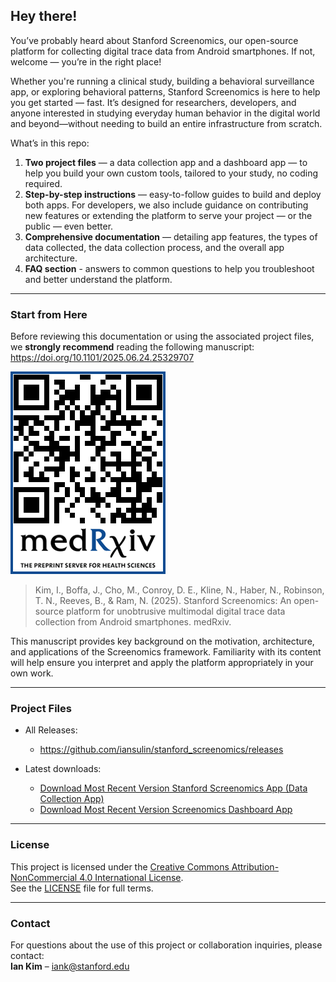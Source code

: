 ## Hey there!

You’ve probably heard about Stanford Screenomics, our open-source platform for collecting digital trace data from Android smartphones. If not, welcome — you’re in the right place!

Whether you're running a clinical study, building a behavioral surveillance app, or exploring behavioral patterns, Stanford Screenomics is here to help you get started — fast. It’s designed for researchers, developers, and anyone interested in studying everyday human behavior in the digital world and beyond—without needing to build an entire infrastructure from scratch.


What’s in this repo:
1. **Two project files** — a data collection app and a dashboard app — to help you build your own custom tools, tailored to your study, no coding required.
2. **Step-by-step instructions** — easy-to-follow guides to build and deploy both apps. For developers, we also include guidance on contributing new features or extending the platform to serve your project — or the public — even better.
3. **Comprehensive documentation** — detailing app features, the types of data collected, the data collection process, and the overall app architecture.
4. **FAQ section** - answers to common questions to help you troubleshoot and better understand the platform.

---

### Start from Here

Before reviewing this documentation or using the associated project files, we **strongly recommend** reading the following manuscript: https://doi.org/10.1101/2025.06.24.25329707

![QR code linking to the Screenomics preprint](https://github.com/iansulin/stanford_screenomics/blob/main/x_Assets/qr_screenomics-preprint.png?raw=true)

> Kim, I., Boffa, J., Cho, M., Conroy, D. E., Kline, N., Haber, N., Robinson, T. N., Reeves, B., & Ram, N. (2025). Stanford Screenomics: An open-source platform for unobtrusive multimodal digital trace data collection from Android smartphones. medRxiv. 

This manuscript provides key background on the motivation, architecture, and applications of the Screenomics framework. Familiarity with its content will help ensure you interpret and apply the platform appropriately in your own work.

---

### Project Files

- All Releases:
  - https://github.com/iansulin/stanford_screenomics/releases

- Latest downloads:
  - [Download Most Recent Version Stanford Screenomics App (Data Collection App)](https://github.com/iansulin/stanford_screenomics/releases/download/Project-Files_Stanford-Screenomics/StanfordScreenomics_External_062825.zip)
  - [Download Most Recent Version Screenomics Dashboard App](https://github.com/iansulin/stanford_screenomics/releases/download/Project-Files_Screenomics-Dashboard/ScreenomicsDashboard_External_062025.zip)

---

### License

This project is licensed under the [Creative Commons Attribution-NonCommercial 4.0 International License](https://creativecommons.org/licenses/by-nc/4.0/).  
See the [LICENSE](./LICENSE) file for full terms.

---

### Contact

For questions about the use of this project or collaboration inquiries, please contact:  
**Ian Kim** – iank@stanford.edu



